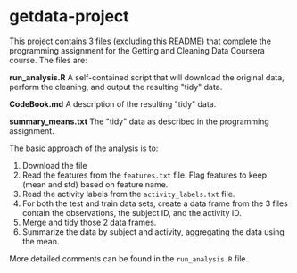# getdata-project

This project contains 3 files (excluding this README) that complete the programming assignment for the
Getting and Cleaning Data Coursera course. The files are:

**run_analysis.R** A self-contained script that will download the original data, perform the cleaning, and output
the resulting "tidy" data.

**CodeBook.md** A description of the resulting "tidy" data.

**summary_means.txt** The "tidy" data as described in the programming assignment.

The basic approach of the analysis is to:
1. Download the file
2. Read the features from the `features.txt` file. Flag features to keep (mean and std) based on feature name.
3. Read the activity labels from the `activity_labels.txt` file.
4. For both the test and train data sets, create a data frame from the 3 files contain the observations, the subject ID, and the activity ID.
5. Merge and tidy those 2 data frames.
6. Summarize the data by subject and activity, aggregating the data using the mean.

More detailed comments can be found in the `run_analysis.R` file.
